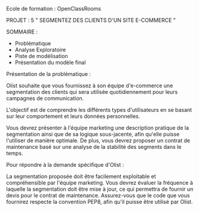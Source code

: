 Ecole de formation : OpenClassRooms 


PROJET : 5  " SEGMENTEZ DES CLIENTS D'UN SITE E-COMMERCE " 

SOMMAIRE : 
 - Problématique 
 - Analyse Exploratoire 
 - Piste de modélisation 
 - Présentation du modèle final  

Présentation de la problématique  :

Olist souhaite que vous fournissez à son équipe d'e-commerce une segmentation des clients qui sera utilisée quotidiennement pour leurs campagnes de communication.

L'objectif est de comprendre les différents types d'utilisateurs en se basant sur leur comportement et leurs données personnelles.

Vous devrez présenter à l'équipe marketing une description pratique de la segmentation ainsi que de sa logique sous-jacente, afin qu'elle puisse l'utiliser de manière optimale. De plus, vous devrez proposer un contrat de maintenance basé sur une analyse de la stabilité des segments dans le temps.


Pour répondre à la demande spécifique d'Olist :

La segmentation proposée doit être facilement exploitable et compréhensible par l'équipe marketing.
Vous devrez évaluer la fréquence à laquelle la segmentation doit être mise à jour, ce qui permettra de fournir un devis pour le contrat de maintenance.
Assurez-vous que le code que vous fournirez respecte la convention PEP8, afin qu'il puisse être utilisé par Olist.

